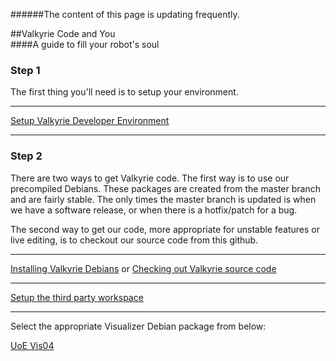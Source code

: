 ######The content of this page is updating frequently.

##Valkyrie Code and You  
####A guide to fill your robot's soul  

### Step 1
The first thing you'll need is to setup your environment.  
***
[Setup Valkyrie Developer Environment](Setup-Valkyrie-Developer-Environment)  
***

### Step 2
There are two ways to get Valkyrie code. The first way is to use our precompiled Debians.  These packages are created from the master branch and are fairly stable.  The only times the master branch is updated is when we have a software release, or when there is a hotfix/patch for a bug.

The second way to get our code, more appropriate for unstable features or live editing, is to checkout our source code from this github.  

***

[Installing Valkyrie Debians](Valkyrie-Debians) or [Checking out Valkyrie source code](Valkyrie-Source-Code)

***

[Setup the third party workspace](Thirdparty-Workspace)

***

Select the appropriate Visualizer Debian package from below:

[UoE Vis04](https://drive.google.com/file/d/0B4Esozi1aH0sSV9aV3I4UU0xQkE/view?usp=sharing)